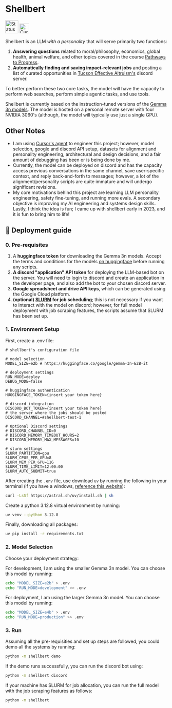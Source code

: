 # Shellbert

<img src="https://img.shields.io/badge/Status-Beta-FDFD96" alt="Status" height="40">
<img src="https://img.shields.io/badge/Currently_Working_On-Personality_Engineering-8A2BE2" alt="Currently Working On" height="30">

Shellbert is an LLM _with a personality_ that will serve primarily two functions:

1. **Answering questions** related to moral/philosophy, economics, global health, animal welfare, and other topics covered in the course [Pathways to Progress](https://arizona.campusgroups.com/tea/about/).
2. **Automatically finding and saving impact-relevant jobs** and posting a list of curated opportunities in [Tucson Effective Altruism's](https://linktr.ee/tea_at_ua) discord server.

To better perform these two core tasks, the model will have the capacity to perform web searches, perform simple agentic tasks, and use tools.

Shellbert is currently based on the instruction-tuned versions of the [Gemma 3n models](https://huggingface.co/collections/google/gemma-3n-685065323f5984ef315c93f4). The model is hosted on a personal remote server with four NVIDIA 3060's (although, the model will typically use just a single GPU).

## Other Notes

- I am using [Cursor's agent](https://docs.cursor.com/chat/agent) to engineer this project; however, model selection, google and discord API setup, datasets for alignment and personality engineering, architectural and design decisions, and a fair amount of debugging has been or is being done by me.
- Currently, the model can be deployed on discord and has the capacity access previous conversations in the same channel, save user-specific context, and reply back-and-forth to messages; however, a lot of the alignment/personality scripts are quite immature and will undergo significant revisions.
- My core motivations behind this project are learning LLM personality engineering, safety fine-tuning, and running more evals. A secondary objective is improving my AI engineering and systems design skills. Lastly, I think the idea is fun; I came up with shellbert early in 2023, and it is fun to bring him to life!

## 🚀 Deployment guide

### 0. Pre-requisites

1. A **huggingface token** for downloading the Gemma 3n models. Accept the terms and conditions for the models [on huggingface](https://huggingface.co/collections/google/gemma-3n-685065323f5984ef315c93f4) before running any scripts.
2. **A discord "application" API token** for deploying the LLM-based bot on the server. You will need to login to discord and create an application in the developer page, and also add the bot to your chosen discord server.
3. **Google spreadsheet and drive API keys**, which can be generated using the Google Cloud platform.
4. **(optional) [SLURM](https://slurm.schedmd.com/documentation.html) for job scheduling**; this is not necessary if you want to interact with the model on discord; however, for full model deployment with job scraping features, the scripts assume that SLURM has been set up.

### 1. Environment Setup

First, create a .env file:

```text
# shellbert's configuration file

# model selection
MODEL_SIZE=e2b # https://huggingface.co/google/gemma-3n-E2B-it

# deployment settings
RUN_MODE=deploy
DEBUG_MODE=false

# huggingface authentication
HUGGINGFACE_TOKEN={insert your token here}

# discord integration
DISCORD_BOT_TOKEN={insert your token here}
# the server where the jobs should be posted
DISCORD_CHANNEL=#shellbert-test-1

# Optional Discord settings
# DISCORD_CHANNEL_ID=0
# DISCORD_MEMORY_TIMEOUT_HOURS=2
# DISCORD_MEMORY_MAX_MESSAGES=10

# slurm settings
SLURM_PARTITION=gpu
SLURM_CPUS_PER_GPU=8
SLURM_MEM_PER_GPU=11G
SLURM_TIME_LIMIT=12:00:00
SLURM_AUTO_SUBMIT=true
```

After creating the `.env` file, use download `uv` by running the following in your terminal (if you have a windows, [reference this website](https://docs.astral.sh/uv/getting-started/installation/#standalone-installer)):

```bash
curl -LsSf https://astral.sh/uv/install.sh | sh
```

Create a python 3.12.8 virtual environment by running:

```bash
uv venv --python 3.12.8
```

Finally, downloading all packages:

```bash
uv pip install -r requirements.txt
```

### 2. Model Selection

Choose your deployment strategy:

For development, I am using the smaller Gemma 3n model. You can choose this model by running:

```bash
echo "MODEL_SIZE=e2b" > .env
echo "RUN_MODE=development" >> .env
```

For deployment, I am using the larger Gemma 3n model. You can choose this model by running:

```bash
echo "MODEL_SIZE=e4b" > .env  
echo "RUN_MODE=production" >> .env
```

### 3. Run

Assuming all the pre-requisities and set up steps are followed, you could demo all the systems by running:

```bash
python -m shellbert demo
```

If the demo runs successfully, you can run the discord bot using:

```bash
python -m shellbert discord
```

If your machine has SLURM for job allocation, you can run the full model with the job scraping features as follows:

```bash
python -m shellbert
```